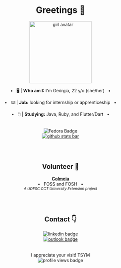 <h1 align="center">Greetings 👋</h1>

<div align="center">
  <img alt="girl avatar" width="200px" src="https://i.imgur.com/kwlTS9k.png">  
</div>

<div align="center">
  <p>&#8226;&nbsp;&nbsp; 🖥️ | <strong>Who am I:</strong> I'm Geórgia, 22 y/o (she/her) &nbsp;&nbsp;&#8226;</p>
  <p>&#8226;&nbsp;&nbsp; ⌨️ | <strong>Job:</strong> looking for internship or apprenticeship &nbsp;&nbsp;&#8226;</p>
  <p>&#8226;&nbsp;&nbsp; 🖱️ | <strong>Studying:</strong> Java, Ruby, and Flutter/Dart &nbsp;&nbsp;&#8226;</p>
  <br />
  <img alt="Fedora Badge" src="https://img.shields.io/badge/Fedora & Android User-294172?style=for-the-badge&logo=linux&logoColor=ff652f&color=09131b">
</div>

<!--[![Anurag's GitHub stats](https://github-readme-stats.vercel.app/api?username=georgia-betina&theme=dracula)](https://github.com/georgia-betina/github-readme-stats)-->

<div align="center">
  <a href="https://github.com/anuraghazra/github-readme-stats">
    <img alt="github stats bar" align="center" src="https://github-readme-stats.vercel.app/api/top-langs/?username=georgia-betina&layout=compact&theme=codeSTACKr&card_width=300&hide=cmake,c,swift,kotlin,c%2B%2B,objective-c" />
  </a>
</div>

<br /><br />

<h2 align="center">Volunteer 👊</h2>

<div align="center">
  <p><strong><a href="https://github.com/ColmeiaUDESC">Colmeia</a></strong>
    <br />
    &#8226;&nbsp;&nbsp; FOSS and FOSH &nbsp;&nbsp;&#8226;<br /> <sup><em>A UDESC CCT University Extension project</em></sup> </p>
</div>

<br /><br />

<h2 align="center">Contact 👇</h2>

<div align="center">
  <a href="https://www.linkedin.com/in/ge%C3%B3rgia-betina/"><img alt="linkedin badge" src="https://img.shields.io/badge/geórgia-betina?style=for-the-badge&logo=linkedin&logoColor=ff652f&color=09131b"></a> <br /> <a href="mailto:georgia_betina@hotmail.com"><img alt="outlook badge" src="https://img.shields.io/badge/georgia_betina-0078D4?style=for-the-badge&logo=microsoft-outlook&logoColor=ff652f&color=09131b"></a>
  <br />
  <br />
  <br />
  I appreciate your visit! TSYM
  <br />
  <img alt="profile views badge" src="https://komarev.com/ghpvc/?username=georgia-betina&style=flat&color=09131b&label=Views"">
</div>


<!--  [![Top Langs](https://github-readme-stats.vercel.app/api/top-langs/?username=georgia-betina&layout=compact&theme=dracula&card_width=300)](https://github.com/georgia-betina/github-readme-stats)

**georgia-betina/georgia-betina** is a ✨ _special_ ✨ repository because its `README.md` (this file) appears on your GitHub profile.

Here are some ideas to get you started:

- 🔭 I’m currently working on ...
- 🌱 I’m currently learning ...
- 👯 I’m looking to collaborate on ...
- 🤔 I’m looking for help with ...
- 💬 Ask me about ...
- 📫 How to reach me: ...
- 😄 Pronouns: ...
- ⚡ Fun fact: ...
-->

